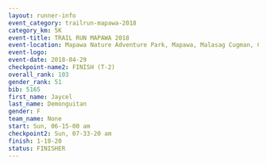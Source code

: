 ```yaml
---
layout: runner-info 
event_category: trailrun-mapawa-2018 
category_km: 5K 
event-title: TRAIL RUN MAPAWA 2018 
event-location: Mapawa Nature Adventure Park, Mapawa, Malasag Cugman, Cagayan de Oro Philippines 
event-logo: 
event-date: 2018-04-29 
checkpoint-name2: FINISH (T-2) 
overall_rank: 103
gender_rank: 51
bib: 5165
first_name: Jaycel
last_name: Demonguitan
gender: F
team_name: None
start: Sun, 06-15-00 am
checkpoint2: Sun, 07-33-20 am
finish: 1-18-20
status: FINISHER
---
```

